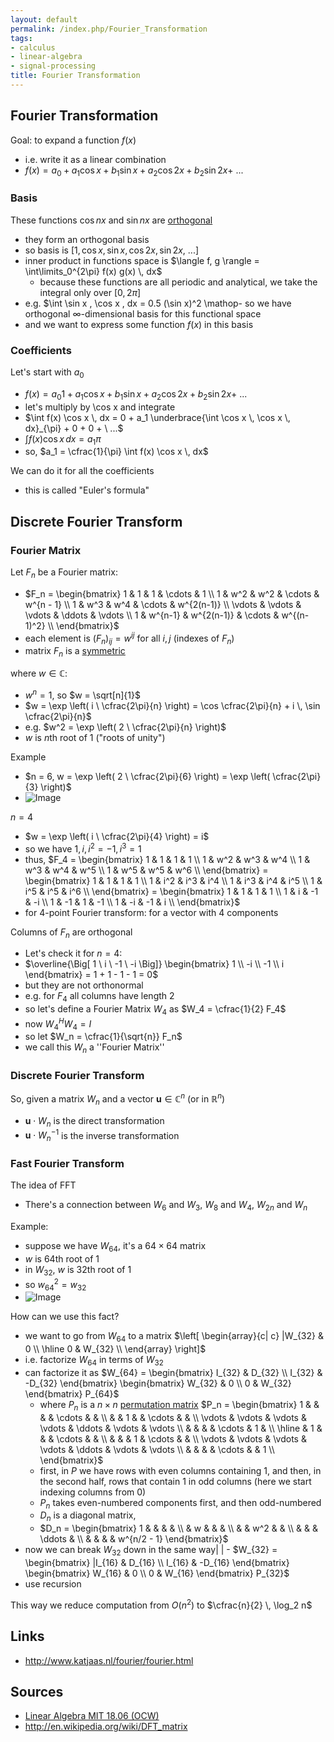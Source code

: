 ```yaml
---
layout: default
permalink: /index.php/Fourier_Transformation
tags:
- calculus
- linear-algebra
- signal-processing
title: Fourier Transformation
---
```

## Fourier Transformation
Goal: to expand a function $f(x)$
- i.e. write it as a linear combination 
- $f(x) = a_0 + a_1 \cos x + b_1 \sin x + a_2 \cos 2x + b_2 \sin 2x + \ ...$


### Basis
These functions $\cos nx$ and $\sin nx$ are [orthogonal](Orthogonal_Functions)
- they form an orthogonal basis
- so basis is $\big[ 1, \cos x, \sin x, \cos 2x, \sin 2x, \ ... \big]$
- inner product in functions space is $\langle f, g \rangle = \int\limits_0^{2\pi} f(x) g(x) \, dx$
  - because these functions are all periodic and analytical, we take the integral only over $[0, 2 \pi]$
- e.g. $\int \sin x \, \cos x \, dx = 0.5 (\sin x)^2 \mathop- so we have orthogonal $\infty$-dimensional basis for this functional space
- and we want to express some function $f(x)$ in this basis 


### Coefficients
Let's start with $a_0$ 
- $f(x) = a_0 1 + a_1 \cos x + b_1 \sin x + a_2 \cos 2x + b_2 \sin 2x + \ ...$
- let's multiply by \cos x and integrate 
- $\int f(x) \cos x \, dx = 0 + a_1 \underbrace{\int \cos x \, \cos x \, dx}_{\pi} + 0 + 0 + \ ...$
- $\int f(x) \cos x \, dx = a_1 \pi$
- so, $a_1 = \cfrac{1}{\pi} \int f(x) \cos x \, dx$

We can do it for all the coefficients 
- this is called "Euler's formula"


## Discrete Fourier Transform
### Fourier Matrix
Let $F_n$ be a Fourier matrix:
- $F_n = \begin{bmatrix} 
1 & 1 & 1 & \cdots & 1 \\
1 & w^2 & w^2 & \cdots & w^{n - 1} \\
1 & w^3 & w^4 & \cdots & w^{2(n-1)} \\
\vdots & \vdots & \vdots & \ddots & \vdots \\
1 & w^{n-1} & w^{2(n-1)} & \cdots & w^{(n-1)^2} \\
\end{bmatrix}$
- each element is $(F_n)_{ij} = w^{ij}$ for all $i,j$ (indexes of $F_n$)
- matrix $F_n$ is a [symmetric](Symmetric_Matrix)

where $w \in \mathbb C$:
- $w^n = 1$, so $w = \sqrt[n]{1}$
- $w = \exp \left( i \ \cfrac{2\pi}{n} \right) = \cos \cfrac{2\pi}{n} + i \, \sin \cfrac{2\pi}{n}$
- e.g. $w^2 = \exp \left( 2 \ \cfrac{2\pi}{n} \right)$
- $w$ is $n$th root of 1 ("roots of unity")


Example 
- $n = 6, w = \exp \left( 2 \ \cfrac{2\pi}{6} \right) = \exp \left( \cfrac{2\pi}{3} \right)$
- <img src="http://habrastorage.org/files/6f0/506/22c/6f050622c0eb47e4bd5eeb8c3dfcd463.png" alt="Image">

$n = 4$
- $w = \exp \left( i \ \cfrac{2\pi}{4} \right) = i$
- so we have $1, i, i^2 = -1, i^3 = 1$
- thus, $F_4 = \begin{bmatrix} 
1 & 1 & 1 & 1 \\
1 & w^2 & w^3 & w^4 \\
1 & w^3 & w^4 & w^5 \\
1 & w^5 & w^5 & w^6 \\
\end{bmatrix} = \begin{bmatrix} 
1 & 1 & 1 & 1 \\
1 & i^2 & i^3 & i^4 \\
1 & i^3 & i^4 & i^5 \\
1 & i^5 & i^5 & i^6 \\
\end{bmatrix} = \begin{bmatrix} 
1 & 1 & 1 & 1 \\
1 & i & -1 & -i \\
1 & -1 & 1 & -1 \\
1 & -i & -1 & i \\
\end{bmatrix}$
- for 4-point Fourier transform: for a vector with 4 components 



Columns of $F_n$ are orthogonal
- Let's check it for $n=4$:
- $\overline{\Big[ 1 \ i \ -1 \ -i \Big]} \begin{bmatrix} 1 \\ -i \\ -1 \\ i \end{bmatrix} = 1 + 1 - 1 - 1 = 0$
- but they are not orthonormal
- e.g. for $F_4$ all columns have length 2
- so let's define a Fourier Matrix $W_4$ as $W_4 = \cfrac{1}{2} F_4$
- now $W_4^H W_4 = I$
- so let $W_n = \cfrac{1}{\sqrt{n}} F_n$
- we call this $W_n$ a ''Fourier Matrix''


### Discrete Fourier Transform
So, given a matrix $W_n$ and a vector $\mathbf u \in \mathbb C^{n}$ (or in $\mathbb R^{n}$)
- $\mathbf u \cdot W_n$ is the direct transformation
- $\mathbf u \cdot W_n^{-1}$ is the inverse transformation



### Fast Fourier Transform
The idea of FFT 
- There's a connection between $W_6$ and $W_3$, $W_8$ and $W_4$, $W_{2n}$ and $W_n$

Example:
- suppose we have $W_{64}$, it's a $64 \times 64$ matrix
- $w$ is 64th root of 1
- in $W_{32}$, $w$ is 32th root of 1
- so $w_{64}^2 = w_{32}$
- <img src="http://habrastorage.org/files/96f/2c3/858/96f2c3858129488290280b709be08893.png" alt="Image">

How can we use this fact? 
- we want to go from $W_64$ to a matrix $\left[ \begin{array}{c| c} |W_{32} & 0 \\
\hline
0 & W_{32} \\
\end{array} \right]$ 
- i.e. factorize $W_{64}$ in terms of $W_{32}$
- can factorize it as $W_{64} = \begin{bmatrix}
I_{32} & D_{32} \\
I_{32} & -D_{32} 
\end{bmatrix} 
\begin{bmatrix}
W_{32} & 0 \\
0 & W_{32}
\end{bmatrix} 
P_{64}$
  - where $P_n$ is a $n \times n$ [permutation matrix](Permutation_Matrices) $P_n = \begin{bmatrix}
1 &   &   &   & \cdots &   &    \\
  &   & 1 &   & \cdots &   &   \\
\vdots & \vdots & \vdots & \vdots & \ddots & \vdots & \vdots \\
  &   &   &   & \cdots & 1 &   \\
\hline
  & 1 &   &   & \cdots &   &    \\
  &   &   & 1 & \cdots &   &   \\
\vdots & \vdots & \vdots & \vdots & \ddots & \vdots & \vdots \\
  &   &   &   & \cdots &   & 1 \\
\end{bmatrix}$
  - first, in $P$ we have rows with even columns containing $1$, and then, in the second half, rows that contain $1$ in odd columns (here we start indexing columns from 0)
  - $P_n$ takes even-numbered components first, and then odd-numbered
  - $D_n$ is a diagonal matrix, 
  - $D_n = \begin{bmatrix}
1 &   &      &        &   \\
  & w &      &        &   \\
  &   & w^2  &        &   \\
  &   &      & \ddots  &   \\
  &   &      &        & w^{n/2 - 1}
\end{bmatrix}$
- now we can break $W_{32}$ down in the same way|   |  - $W_{32} = \begin{bmatrix} |I_{16} &  D_{16} \\
I_{16} & -D_{16} 
\end{bmatrix} 
\begin{bmatrix}
W_{16} & 0 \\
0 & W_{16}
\end{bmatrix} 
P_{32}$
- use recursion


This way we reduce computation from $O(n^2)$ to $\cfrac{n}{2} \, \log_2 n$


## Links
- http://www.katjaas.nl/fourier/fourier.html

## Sources
- [Linear Algebra MIT 18.06 (OCW)](Linear_Algebra_MIT_18.06_(OCW))
- http://en.wikipedia.org/wiki/DFT_matrix
